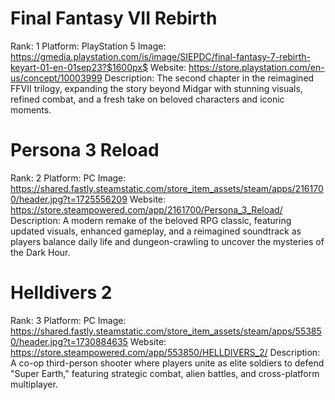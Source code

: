 # Final Fantasy VII Rebirth

Rank: 1
Platform: PlayStation 5
Image: https://gmedia.playstation.com/is/image/SIEPDC/final-fantasy-7-rebirth-keyart-01-en-01sep23?$1600px$
Website: https://store.playstation.com/en-us/concept/10003999
Description: The second chapter in the reimagined FFVII trilogy, expanding the story beyond Midgar with stunning visuals, refined combat, and a fresh take on beloved characters and iconic moments.

# Persona 3 Reload

Rank: 2
Platform: PC
Image: https://shared.fastly.steamstatic.com/store_item_assets/steam/apps/2161700/header.jpg?t=1725556209
Website: https://store.steampowered.com/app/2161700/Persona_3_Reload/
Description: A modern remake of the beloved RPG classic, featuring updated visuals, enhanced gameplay, and a reimagined soundtrack as players balance daily life and dungeon-crawling to uncover the mysteries of the Dark Hour.

# Helldivers 2

Rank: 3
Platform: PC
Image: https://shared.fastly.steamstatic.com/store_item_assets/steam/apps/553850/header.jpg?t=1730884635
Website: https://store.steampowered.com/app/553850/HELLDIVERS_2/
Description: A co-op third-person shooter where players unite as elite soldiers to defend "Super Earth," featuring strategic combat, alien battles, and cross-platform multiplayer.
